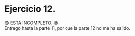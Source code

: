 # Ejercicio 12. 
:fearful: ESTA INCOMPLETO. :sweat: 	
Entrego hasta la parte 11, por que la parte 12 no me ha salido.